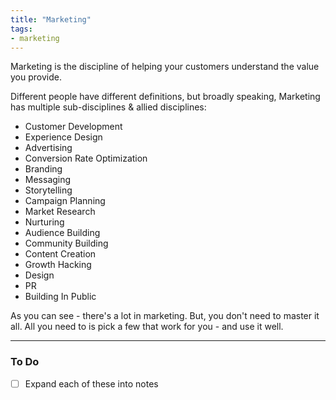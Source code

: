 ```yaml
---
title: "Marketing"
tags: 
- marketing
---
```

Marketing is the discipline of helping your customers understand the value you provide.

Different people have different definitions, but broadly speaking, Marketing has multiple sub-disciplines & allied disciplines:
- Customer Development
- Experience Design
- Advertising
- Conversion Rate Optimization
- Branding
- Messaging
- Storytelling
- Campaign Planning
- Market Research
- Nurturing
- Audience Building
- Community Building
- Content Creation
- Growth Hacking
- Design
- PR
- Building In Public

As you can see - there's a lot in marketing. But, you don't need to master it all. All you need to is pick a few that work for you - and use it well.

---
### To Do
- [ ] Expand each of these into notes